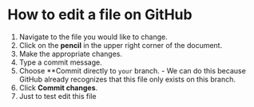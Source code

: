 # How to edit a file on GitHub

1. Navigate to the file you would like to change.
2. Click on the **pencil** in the upper right corner of the document.
3. Make the appropriate changes.
4. Type a commit message.
5. Choose **Commit directly to `your` branch. - We can do this because GitHub already recognizes that this file only exists on this branch.
6. Click **Commit changes**.
7. Just to test edit this file
